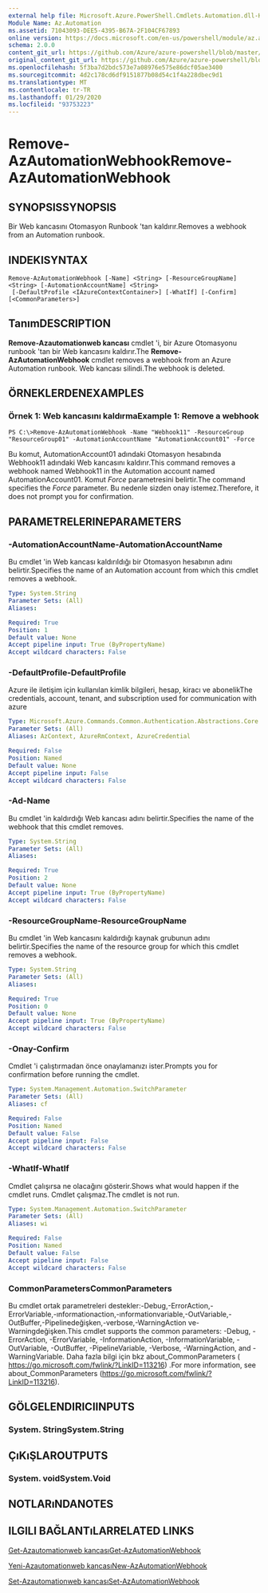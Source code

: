 ```yaml
---
external help file: Microsoft.Azure.PowerShell.Cmdlets.Automation.dll-Help.xml
Module Name: Az.Automation
ms.assetid: 71043093-DEE5-4395-B67A-2F104CF67893
online version: https://docs.microsoft.com/en-us/powershell/module/az.automation/remove-azautomationwebhook
schema: 2.0.0
content_git_url: https://github.com/Azure/azure-powershell/blob/master/src/Automation/Automation/help/Remove-AzAutomationWebhook.md
original_content_git_url: https://github.com/Azure/azure-powershell/blob/master/src/Automation/Automation/help/Remove-AzAutomationWebhook.md
ms.openlocfilehash: 5f3ba7d2bdc573e7a08976e575e86dcf05ae3400
ms.sourcegitcommit: 4d2c178cd6df9151877b08d54c1f4a228dbec9d1
ms.translationtype: MT
ms.contentlocale: tr-TR
ms.lasthandoff: 01/29/2020
ms.locfileid: "93753223"
---
```

# <span data-ttu-id="da78f-101">Remove-AzAutomationWebhook</span><span class="sxs-lookup"><span data-stu-id="da78f-101">Remove-AzAutomationWebhook</span></span>

## <span data-ttu-id="da78f-102">SYNOPSIS</span><span class="sxs-lookup"><span data-stu-id="da78f-102">SYNOPSIS</span></span>
<span data-ttu-id="da78f-103">Bir Web kancasını Otomasyon Runbook 'tan kaldırır.</span><span class="sxs-lookup"><span data-stu-id="da78f-103">Removes a webhook from an Automation runbook.</span></span>

## <span data-ttu-id="da78f-104">INDEKI</span><span class="sxs-lookup"><span data-stu-id="da78f-104">SYNTAX</span></span>

```
Remove-AzAutomationWebhook [-Name] <String> [-ResourceGroupName] <String> [-AutomationAccountName] <String>
 [-DefaultProfile <IAzureContextContainer>] [-WhatIf] [-Confirm] [<CommonParameters>]
```

## <span data-ttu-id="da78f-105">Tanım</span><span class="sxs-lookup"><span data-stu-id="da78f-105">DESCRIPTION</span></span>
<span data-ttu-id="da78f-106">**Remove-Azautomationweb kancası** cmdlet 'i, bir Azure Otomasyonu runbook 'tan bir Web kancasını kaldırır.</span><span class="sxs-lookup"><span data-stu-id="da78f-106">The **Remove-AzAutomationWebhook** cmdlet removes a webhook from an Azure Automation runbook.</span></span>
<span data-ttu-id="da78f-107">Web kancası silindi.</span><span class="sxs-lookup"><span data-stu-id="da78f-107">The webhook is deleted.</span></span>

## <span data-ttu-id="da78f-108">ÖRNEKLERDEN</span><span class="sxs-lookup"><span data-stu-id="da78f-108">EXAMPLES</span></span>

### <span data-ttu-id="da78f-109">Örnek 1: Web kancasını kaldırma</span><span class="sxs-lookup"><span data-stu-id="da78f-109">Example 1: Remove a webhook</span></span>
```
PS C:\>Remove-AzAutomationWebhook -Name "Webhook11" -ResourceGroup "ResourceGroup01" -AutomationAccountName "AutomationAccount01" -Force
```

<span data-ttu-id="da78f-110">Bu komut, AutomationAccount01 adındaki Otomasyon hesabında Webhook11 adındaki Web kancasını kaldırır.</span><span class="sxs-lookup"><span data-stu-id="da78f-110">This command removes a webhook named Webhook11 in the Automation account named AutomationAccount01.</span></span>
<span data-ttu-id="da78f-111">Komut *Force* parametresini belirtir.</span><span class="sxs-lookup"><span data-stu-id="da78f-111">The command specifies the *Force* parameter.</span></span>
<span data-ttu-id="da78f-112">Bu nedenle sizden onay istemez.</span><span class="sxs-lookup"><span data-stu-id="da78f-112">Therefore, it does not prompt you for confirmation.</span></span>

## <span data-ttu-id="da78f-113">PARAMETRELERINE</span><span class="sxs-lookup"><span data-stu-id="da78f-113">PARAMETERS</span></span>

### <span data-ttu-id="da78f-114">-AutomationAccountName</span><span class="sxs-lookup"><span data-stu-id="da78f-114">-AutomationAccountName</span></span>
<span data-ttu-id="da78f-115">Bu cmdlet 'in Web kancası kaldırıldığı bir Otomasyon hesabının adını belirtir.</span><span class="sxs-lookup"><span data-stu-id="da78f-115">Specifies the name of an Automation account from which this cmdlet removes a webhook.</span></span>

```yaml
Type: System.String
Parameter Sets: (All)
Aliases:

Required: True
Position: 1
Default value: None
Accept pipeline input: True (ByPropertyName)
Accept wildcard characters: False
```

### <span data-ttu-id="da78f-116">-DefaultProfile</span><span class="sxs-lookup"><span data-stu-id="da78f-116">-DefaultProfile</span></span>
<span data-ttu-id="da78f-117">Azure ile iletişim için kullanılan kimlik bilgileri, hesap, kiracı ve abonelik</span><span class="sxs-lookup"><span data-stu-id="da78f-117">The credentials, account, tenant, and subscription used for communication with azure</span></span>

```yaml
Type: Microsoft.Azure.Commands.Common.Authentication.Abstractions.Core.IAzureContextContainer
Parameter Sets: (All)
Aliases: AzContext, AzureRmContext, AzureCredential

Required: False
Position: Named
Default value: None
Accept pipeline input: False
Accept wildcard characters: False
```

### <span data-ttu-id="da78f-118">-Ad</span><span class="sxs-lookup"><span data-stu-id="da78f-118">-Name</span></span>
<span data-ttu-id="da78f-119">Bu cmdlet 'in kaldırdığı Web kancası adını belirtir.</span><span class="sxs-lookup"><span data-stu-id="da78f-119">Specifies the name of the webhook that this cmdlet removes.</span></span>

```yaml
Type: System.String
Parameter Sets: (All)
Aliases:

Required: True
Position: 2
Default value: None
Accept pipeline input: True (ByPropertyName)
Accept wildcard characters: False
```

### <span data-ttu-id="da78f-120">-ResourceGroupName</span><span class="sxs-lookup"><span data-stu-id="da78f-120">-ResourceGroupName</span></span>
<span data-ttu-id="da78f-121">Bu cmdlet 'in Web kancasını kaldırdığı kaynak grubunun adını belirtir.</span><span class="sxs-lookup"><span data-stu-id="da78f-121">Specifies the name of the resource group for which this cmdlet removes a webhook.</span></span>

```yaml
Type: System.String
Parameter Sets: (All)
Aliases:

Required: True
Position: 0
Default value: None
Accept pipeline input: True (ByPropertyName)
Accept wildcard characters: False
```

### <span data-ttu-id="da78f-122">-Onay</span><span class="sxs-lookup"><span data-stu-id="da78f-122">-Confirm</span></span>
<span data-ttu-id="da78f-123">Cmdlet 'i çalıştırmadan önce onaylamanızı ister.</span><span class="sxs-lookup"><span data-stu-id="da78f-123">Prompts you for confirmation before running the cmdlet.</span></span>

```yaml
Type: System.Management.Automation.SwitchParameter
Parameter Sets: (All)
Aliases: cf

Required: False
Position: Named
Default value: False
Accept pipeline input: False
Accept wildcard characters: False
```

### <span data-ttu-id="da78f-124">-WhatIf</span><span class="sxs-lookup"><span data-stu-id="da78f-124">-WhatIf</span></span>
<span data-ttu-id="da78f-125">Cmdlet çalışırsa ne olacağını gösterir.</span><span class="sxs-lookup"><span data-stu-id="da78f-125">Shows what would happen if the cmdlet runs.</span></span>
<span data-ttu-id="da78f-126">Cmdlet çalışmaz.</span><span class="sxs-lookup"><span data-stu-id="da78f-126">The cmdlet is not run.</span></span>

```yaml
Type: System.Management.Automation.SwitchParameter
Parameter Sets: (All)
Aliases: wi

Required: False
Position: Named
Default value: False
Accept pipeline input: False
Accept wildcard characters: False
```

### <span data-ttu-id="da78f-127">CommonParameters</span><span class="sxs-lookup"><span data-stu-id="da78f-127">CommonParameters</span></span>
<span data-ttu-id="da78f-128">Bu cmdlet ortak parametreleri destekler:-Debug,-ErrorAction,-ErrorVariable,-ınformationaction,-ınformationvariable,-OutVariable,-OutBuffer,-Pipelinedeğişken,-verbose,-WarningAction ve-Warningdeğişken.</span><span class="sxs-lookup"><span data-stu-id="da78f-128">This cmdlet supports the common parameters: -Debug, -ErrorAction, -ErrorVariable, -InformationAction, -InformationVariable, -OutVariable, -OutBuffer, -PipelineVariable, -Verbose, -WarningAction, and -WarningVariable.</span></span> <span data-ttu-id="da78f-129">Daha fazla bilgi için bkz about_CommonParameters ( https://go.microsoft.com/fwlink/?LinkID=113216) .</span><span class="sxs-lookup"><span data-stu-id="da78f-129">For more information, see about_CommonParameters (https://go.microsoft.com/fwlink/?LinkID=113216).</span></span>

## <span data-ttu-id="da78f-130">GÖLGELENDIRICI</span><span class="sxs-lookup"><span data-stu-id="da78f-130">INPUTS</span></span>

### <span data-ttu-id="da78f-131">System. String</span><span class="sxs-lookup"><span data-stu-id="da78f-131">System.String</span></span>

## <span data-ttu-id="da78f-132">ÇıKıŞLAR</span><span class="sxs-lookup"><span data-stu-id="da78f-132">OUTPUTS</span></span>

### <span data-ttu-id="da78f-133">System. void</span><span class="sxs-lookup"><span data-stu-id="da78f-133">System.Void</span></span>

## <span data-ttu-id="da78f-134">NOTLARıNDA</span><span class="sxs-lookup"><span data-stu-id="da78f-134">NOTES</span></span>

## <span data-ttu-id="da78f-135">ILGILI BAĞLANTıLAR</span><span class="sxs-lookup"><span data-stu-id="da78f-135">RELATED LINKS</span></span>

[<span data-ttu-id="da78f-136">Get-Azautomationweb kancası</span><span class="sxs-lookup"><span data-stu-id="da78f-136">Get-AzAutomationWebhook</span></span>](./Get-AzAutomationWebhook.md)

[<span data-ttu-id="da78f-137">Yeni-Azautomationweb kancası</span><span class="sxs-lookup"><span data-stu-id="da78f-137">New-AzAutomationWebhook</span></span>](./New-AzAutomationWebhook.md)

[<span data-ttu-id="da78f-138">Set-Azautomationweb kancası</span><span class="sxs-lookup"><span data-stu-id="da78f-138">Set-AzAutomationWebhook</span></span>](./Set-AzAutomationWebhook.md)


